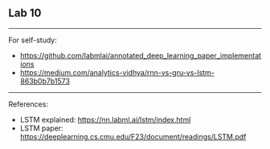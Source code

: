 ## Lab 10
***
For self-study:
 - https://github.com/labmlai/annotated_deep_learning_paper_implementations
 - https://medium.com/analytics-vidhya/rnn-vs-gru-vs-lstm-863b0b7b1573

***
References:
- LSTM explained: https://nn.labml.ai/lstm/index.html
- LSTM paper: https://deeplearning.cs.cmu.edu/F23/document/readings/LSTM.pdf
